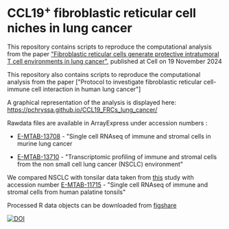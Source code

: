 # CCL19<sup>+</sup> fibroblastic reticular cell niches in lung cancer


This repository contains scripts to reproduce the computational analysis from the paper ["Fibroblastic reticular cells generate protective intratumoral T cell environments in lung cancer"](https://doi.org/10.1016/j.cell.2024.10.042), published at Cell on 19 November 2024

This repository also contains scripts to reproduce the computational analysis from the paper ["Protocol to investigate fibroblastic reticular cell-immune cell interaction in human lung cancer"]

A graphical representation of the analysis is displayed here: https://pchryssa.github.io/CCL19_FRCs_lung_cancer/ 


Rawdata files are available in ArrayExpress under accession numbers :

* [E-MTAB-13708](https://www.ebi.ac.uk/biostudies/arrayexpress/studies/E-MTAB-13708) - "Single cell RNAseq of immune and stromal cells in murine lung cancer

* [E-MTAB-13710](https://www.ebi.ac.uk/biostudies/arrayexpress/studies/E-MTAB-13710) - "Transcriptomic profiling of immune and stromal cells from the non small cell lung cancer (NSCLC) environment"


We compared NSCLC with tonsilar data taken from [this](https://doi.org/10.1038/s41590-023-01502-4) study with accession number [E-MTAB-11715](https://www.ebi.ac.uk/biostudies/arrayexpress/studies/E-MTAB-11715) - "Single cell RNAseq of immune and stromal cells from human palatine tonsils"


Processed R data objects can be downloaded from [figshare](https://doi.org/10.6084/m9.figshare.26827640)

[![DOI](https://zenodo.org/badge/839786594.svg)](https://doi.org/10.5281/zenodo.17245490)